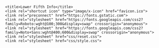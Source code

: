 <html lang="en">
  <head>
    <meta charset="utf-8">
    <meta name="viewport" content="width=device-width">
    <meta http-equiv="Content-Security-Policy" content="default-src 'self' https://l5info.live https://fonts.gstatic.com https://fonts.googleapis.com; form-action 'none'; upgrade-insecure-requests; object-src 'none'; script-src 'self' 'unsafe-inline' ajax.cloudflare.com static.cloudflareinsights.com cdn.report-uri.com; connect-src 'self' https://l5info.live yearinfo.report-uri.com">
    <script type="text/json" id="csp-report-uri">
      {"keys" : ["blockedURI", "columnNumber", "disposition", "documentURI", "effectiveDirective", "lineNumber", "originalPolicy", "referrer", "sample", "sourceFile", "statusCode", "violatedDirective"],
      "reportUri" : "https://yearinfo.report-uri.com/r/d/csp/enforce"}
    </script>
    <script src="https://cdn.report-uri.com/libs/report-uri-js/1.0.1/report-uri-js.min.js" integrity="sha256-Cng8gUe98XCqh5hc8nAM3y5I1iQHBjzOl8X3/iAd4jE=" crossorigin="anonymous"></script>
    <meta http-equiv="Cache-Control" content="no-cache, no-store, must-revalidate" />
    <meta http-equiv="Pragma" content="no-cache" />
    <meta http-equiv="Expires" content="0" />
    <meta name="referrer" content="same-origin">
    <meta name="robots" content="noindex">

    <title>Lower Fifth Info</title>
    <link rel="shortcut icon" type="image/x-icon" href="favicon.ico"> 
    <link rel="preconnect" href="https://fonts.gstatic.com">
    <link rel="stylesheet" href="https://fonts.googleapis.com/css2?family=Roboto:wght@100;300&display=swap" crossorigin="anonymous"> 
    <link rel="stylesheet" href="https://fonts.googleapis.com/css2?family=Noto+Sans:wght@400;600&display=swap" crossorigin="anonymous">
    <link rel="stylesheet" href="css/reset.css">
    <link rel="stylesheet" href="css/style.css">
  </head>

  <body>
    <div class=container>
      <div id=page>
        <h1 id="title"></h1>
      </div>
    </div>
    <script src="js/parser.js"></script>
  </body>
  
</html>
